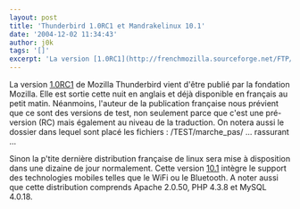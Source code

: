 ```yaml
---
layout: post
title: 'Thunderbird 1.0RC1 et Mandrakelinux 10.1'
date: '2004-12-02 11:34:43'
author: j0k
tags: '[]'
excerpt: 'La version [1.0RC1](http://frenchmozilla.sourceforge.net/FTP/Thunderbird/TEST/marche_pas/) de Mozilla Thunderbird vient d''être publié par la fondation Mozilla. Elle est sortie cette nuit en anglais et déjà disponible en français au petit matin.   Néanmoins, l''auteur de la publication française nous prévient que ce sont des versions de test, non seulement parce      ...'
---
```


La version [1.0RC1](http://frenchmozilla.sourceforge.net/FTP/Thunderbird/TEST/marche_pas/) de Mozilla Thunderbird vient d'être publié par la fondation Mozilla. Elle est sortie cette nuit en anglais et déjà disponible en français au petit matin.   Néanmoins, l'auteur de la publication française nous prévient que ce sont des versions de test, non seulement parce que c'est une pré-version (RC) mais également au niveau de la traduction.   On notera aussi le dossier dans lequel sont placé les fichiers : /TEST/marche_pas/ ... rassurant ...

Sinon la p'tite dernière distribution française de linux sera mise à disposition dans une dizaine de jour normalement. Cette version [10.1](http://www.mandrakelinux.com/fr/10.1/features/) intègre le support des technologies mobiles telles que le WiFi ou le Bluetooth.   A noter aussi que cette distribution comprends Apache 2.0.50, PHP 4.3.8 et MySQL 4.0.18.
